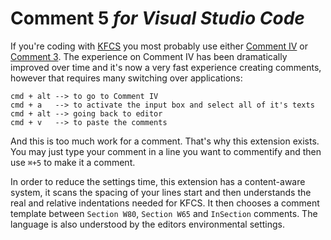 
# Comment 5 _for Visual Studio Code_

If you're coding with [KFCS](https://github.com/karyfoundation/comment/wiki) you most probably use either [Comment IV](https://github.com/karyfoundation/comment) or [Comment 3](https://github.com/karyfoundation/comment-3). The experience on Comment IV has been dramatically improved over time and it's now a very fast experience creating comments, however that requires many switching over applications:

```
cmd + alt --> to go to Comment IV
cmd + a   --> to activate the input box and select all of it's texts
cmd + alt --> going back to editor
cmd + v   --> to paste the comments
```

And this is too much work for a comment. That's why this extension exists. You may just type your comment in a line you want to commentify and then use `⌘+5` to make it a comment. 

In order to reduce the settings time, this extension has a content-aware system, it scans the spacing of your lines start and then understands the real and relative indentations needed for KFCS. It then chooses a comment template between `Section W80`, `Section W65` and `InSection` comments. The language is also understood by the editors environmental settings.